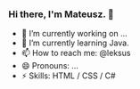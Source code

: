### Hi there, I'm Mateusz. 👋

- 🔭 I’m currently working on ...
- 🌱 I’m currently learning Java.
- 📫 How to reach me: @leksus
- 😄 Pronouns: ...
- ⚡ Skills: HTML / CSS / C#
